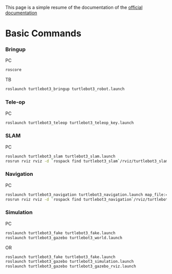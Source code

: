 This page is a simple resume of the documentation of the [official documentation](http://turtlebot3.robotis.com/en/latest/introduction.html)

# Basic Commands

### Bringup
PC 
```sh
roscore
```

TB  
```sh
roslaunch turtlebot3_bringup turtlebot3_robot.launch
```

### Tele-op

PC  
```sh
roslaunch turtlebot3_teleop turtlebot3_teleop_key.launch
```

### SLAM

PC  
```sh
roslaunch turtlebot3_slam turtlebot3_slam.launch
rosrun rviz rviz -d `rospack find turtlebot3_slam`/rviz/turtlebot3_slam.rviz
```

### Navigation
PC  
```sh
roslaunch turtlebot3_navigation turtlebot3_navigation.launch map_file:=$HOME/map.yaml
rosrun rviz rviz -d `rospack find turtlebot3_navigation`/rviz/turtlebot3_nav.rviz
```

### Simulation
PC  
```sh
roslaunch turtlebot3_fake turtlebot3_fake.launch
roslaunch turtlebot3_gazebo turtlebot3_world.launch
```
OR
```sh
roslaunch turtlebot3_fake turtlebot3_fake.launch
roslaunch turtlebot3_gazebo turtlebot3_simulation.launch
roslaunch turtlebot3_gazebo turtlebot3_gazebo_rviz.launch
```
